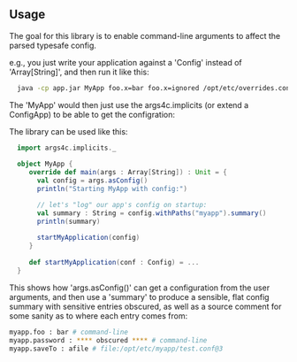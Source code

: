 ## Usage

The goal for this library is to enable command-line arguments to affect the parsed typesafe config.

e.g., you just write your application against a 'Config' instead of 'Array\[String\]', and then run it like this: 

```bash
  java -cp app.jar MyApp foo.x=bar foo.x=ignored /opt/etc/overrides.conf prod.conf
```

The 'MyApp' would then just use the args4c.implicits (or extend a ConfigApp) to be able to get the configration: 

The library can be used like this:
```scala
  import args4c.implicits._
  
  object MyApp {
     override def main(args : Array[String]) : Unit = {
       val config = args.asConfig()
       println("Starting MyApp with config:")

       // let's "log" our app's config on startup:
       val summary : String = config.withPaths("myapp").summary()
       println(summary)
       
       startMyApplication(config)
     }
     
     def startMyApplication(conf : Config) = ...
  }
```

This shows how 'args.asConfig()' can get a configuration from the user arguments, and then use a 'summary' to produce a sensible, flat config summary
with sensitive entries obscured, as well as a source comment for some sanity as to where each entry comes from:

```bash
myapp.foo : bar # command-line
myapp.password : **** obscured **** # command-line
myapp.saveTo : afile # file:/opt/etc/myapp/test.conf@3
```
